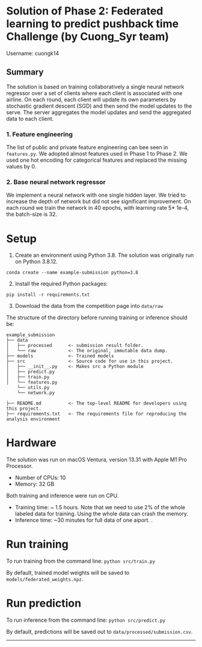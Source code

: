 # Solution of Phase 2: Federated learning to  predict pushback time Challenge (by Cuong_Syr team)

Username: cuongk14

## Summary

The solution is based on training collaboratively a single neural network regressor over a set of clients where each client is associated with one airline. On each round, each client will update its own parameters by stochastic gradient descent (SGD) and then send the model updates to the serve. The server aggregates the model updates and send the aggregated data to each client.

### 1. Feature engineering
The list of public and private feature engineering can bee seen in ```features.py```. We adopted almost features used in Phase 1 to Phase 2. We used one hot encoding for categorical features and replaced the missing values by 0. 

### 2. Base neural network regressor
 We implement a neural network with one single hidden layer. We tried to increase the depth of network but did not see significant improvement. On each round we train the network in 40 epochs, with learning rate 5* 1e-4, the batch-size is 32.
 

# Setup

1. Create an environment using Python 3.8. The solution was originally run on Python 3.8.12. 
```
conda create --name example-submission python=3.8
```

2. Install the required Python packages:
```
pip install -r requirements.txt
```

3. Download the data from the competition page into `data/raw`

The structure of the directory before running training or inference should be:
```
example_submission
├── data
│   ├── processed      <- submission result folder.
│   └── raw            <- The original, immutable data dump.
├── models             <- Trained models
├── src                <- Source code for use in this project.
│   ├── __init__.py    <- Makes src a Python module
│   ├── predict.py
│   ├── train.py
│   └── features.py
    └── utils.py
    └── network.py
    
├── README.md          <- The top-level README for developers using this project.
├── requirements.txt   <- The requirements file for reproducing the analysis environment
```

# Hardware

The solution was run on macOS Ventura, version 13.31 with Apple M1 Pro Processor. 
- Number of CPUs: 10
- Memory: 32 GB

Both training and inference were run on CPU.
- Training time: ~ 1.5 hours. Note that we need to use 2% of the whole labeled data for training. Using the whole data can crash the memory.  
- Inference time: ~30 minutes for  full data of one  aiport. .

# Run training

To run training from the command line: `python src/train.py`

By default, trained model weights will be saved to `models/federated_weights.npz`. 


# Run prediction

To run inference from the command line: `python src/predict.py`

By default, predictions will be saved out to `data/processed/submission.csv`.

--------

